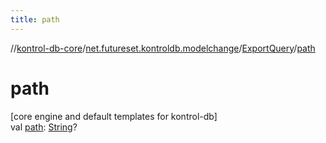 ```yaml
---
title: path
---
```

//[kontrol-db-core](../../../index.html)/[net.futureset.kontroldb.modelchange](../index.html)/[ExportQuery](index.html)/[path](path.html)



# path



[core engine and default templates for kontrol-db]\
val [path](path.html): [String](https://kotlinlang.org/api/latest/jvm/stdlib/kotlin/-string/index.html)?




